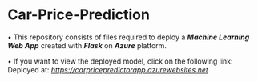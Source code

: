 # Car-Price-Prediction

• This repository consists of files required to deploy a ___Machine Learning Web App___ created with ___Flask___ on ___Azure___ platform.

• If you want to view the deployed model, click on the following link:<br />
Deployed at: _https://carpricepredictorapp.azurewebsites.net_

